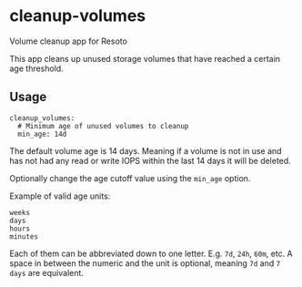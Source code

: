 # cleanup-volumes
Volume cleanup app for Resoto

This app cleans up unused storage volumes that have reached a certain age threshold.

## Usage

```
cleanup_volumes:
  # Minimum age of unused volumes to cleanup
  min_age: 14d
```

The default volume age is 14 days. Meaning if a volume is not in use and has not had any read or write IOPS within the last 14 days it will be deleted.

Optionally change the age cutoff value using the `min_age` option.

Example of valid age units:

```
weeks
days
hours
minutes
```

Each of them can be abbreviated down to one letter. E.g. `7d`, `24h`, `60m`, etc. A space in between the numeric and the unit is optional, meaning `7d` and `7 days` are equivalent.
